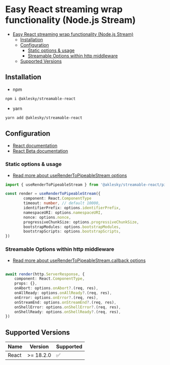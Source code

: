 # Easy React streaming wrap functionality (Node.js Stream)

- [Easy React streaming wrap functionality (Node.js Stream)](#easy-react-streaming-wrap-functionality-nodejs-stream)
  - [Installation](#installation)
  - [Configuration](#configuration)
    - [Static options \& usage](#static-options--usage)
    - [Streamable Options within http middleware](#streamable-options-within-http-middleware)
  - [Supported Versions](#supported-versions)

## Installation

- npm

```bash
npm i @aklesky/streamable-react
```

- yarn

```bash
yarn add @aklesky/streamable-react
```

## Configuration

- [React documentation](https://reactjs.org/docs/react-dom-server.html#rendertopipeablestream)
- [React Beta documentation](https://beta.reactjs.org/reference/react-dom/server/renderToPipeableStream)

### Static options & usage

- [Read more about useRenderToPipeableStream  options](https://github.com/aklesky/node-workspace/blob/next/packages/streamable-react/wiki/static.md)

```typescript
import { useRenderToPipeableStream } from '@aklesky/streamable-react/pipeable/render.js'

const render = useRenderToPipeableStream({
        component: React.ComponentType
        timeout: number, // default 10000,
        identifierPrefix: options.identifierPrefix,
        namespaceURI: options.namespaceURI,
        nonce: options.nonce,
        progressiveChunkSize: options.progressiveChunkSize,
        bootstrapModules: options.bootstrapModules,
        bootstrapScripts: options.bootstrapScripts,
})
```

### Streamable Options within http middleware

- [Read more about useRenderToPipeableStream.callback options](https://github.com/aklesky/node-workspace/blob/next/packages/streamable-react/wiki/streamable.md)

```typescript

await render(http.ServerResponse, {
    component: React.ComponentType,
    props: {},
    onAbort: options.onAbort?.(req, res),
    onAllReady: options.onAllReady?.(req, res),
    onError: options.onError?.(req, res),
    onStreamEnd: options.onStreamEnd?.(req, res),
    onShellError: options.onShellError?.(req, res),
    onShellReady: options.onShellReady?.(req, res),
})
```

## Supported Versions

| Name       | Version    | Supported          |
| ---------- | ---------- | ------------------ |
| React       | >= 18.2.0 | :white_check_mark: |
